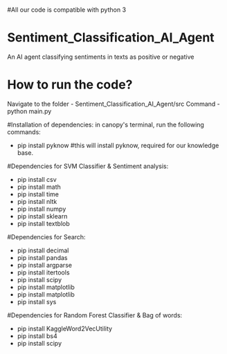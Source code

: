 #
#All our code is compatible with python 3
#

# Sentiment_Classification_AI_Agent
An AI agent classifying sentiments in texts as positive or negative

# How to run the code?
Navigate to the folder - Sentiment_Classification_AI_Agent/src
Command - python main.py

#Installation of dependencies:
in canopy's terminal, run the following commands:
- pip install pyknow #this will install pyknow, required for our knowledge base.

#Dependencies for SVM Classifier & Sentiment analysis:

- pip install csv
- pip install math
- pip install time
- pip install nltk
- pip install numpy
- pip install sklearn
- pip install textblob

#Dependencies for Search:

- pip install decimal
- pip install pandas
- pip install argparse
- pip install itertools
- pip install scipy
- pip install matplotlib
- pip install matplotlib
- pip install sys

#Dependencies for Random Forest Classifier & Bag of words:

- pip install KaggleWord2VecUtility
- pip install bs4
- pip install scipy
